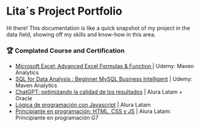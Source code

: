 # Lita´s Project Portfolio
Hi there! This documentation is like a quick snapshot of my project in the data field, showing off my skills and know-how in this area.

### 🏆 Complated Course and Certification

- [Microsoft Excel: Advanced Excel Formulas & Function ]() | Udemy: Maven Analytics
- [SQL for Data Analysis : Beginner MySQL Business Intelligent](https://drive.google.com/file/d/1Xhe2ze5Y0L9r3BT4PvJ2muuW67NDVc97/view?usp=sharing) | Udemy: Maven Analytics
- [ChatGPT: optimizando la calidad de los resultados](https://drive.google.com/file/d/1ELFb_F_wOWUzbIYtL65roOaZO0k58IM1/view?usp=sharing) | Alura Latam + Oracle
- [Lógica de programación con Javascript](https://drive.google.com/file/d/15h6JMN9Cv0-AQ54kNP-N1lhuYr_DYecQ/view?usp=sharing) | Alura Latam
- [Principiante en programación: HTML, CSS y JS](https://drive.google.com/file/d/1nP_p_bJkaeqjFY5DMC2qG2C3_RtIFY_9/view?usp=sharing) | Alura Latam: Principiante en programación G7








